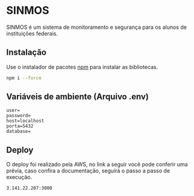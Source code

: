# SINMOS

SINMOS é um sistema de monitoramento e segurança para os alunos de instituições federais.

## Instalação

Use o instalador de pacotes [npm](https://www.npmjs.com) para instalar as bibliotecas.

```bash
npm i --force
```

## Variáveis de ambiente (Arquivo .env)

```env
user=
password=
host=localhost
porta=5432
database=
```

## Deploy

O deploy foi realizado pela AWS, no link a seguir você pode conferir uma prévia,
caso confira a documentação, seguirá o passo a passo de execução.

```https
3.141.22.207:3000
```
